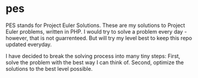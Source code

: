 pes
===

PES stands for Project Euler Solutions. These are my solutions to Project Euler problems, written in PHP.
I would try to solve a problem every day - however, that is not guarrenteed. But will try my level best to keep this repo updated everyday. 

I have decided to break the solving process into many tiny steps:
First, solve the problem with the best way I can think of. Second, optimize the solutions to the best level possible.

